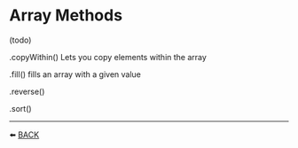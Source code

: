 # Array Methods

(todo)

.copyWithin() Lets you copy elements within the array 

.fill() fills an array with a given value 

.reverse()

.sort() 

---

:arrow_left: [BACK](../README.md)